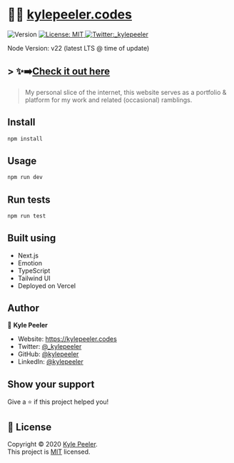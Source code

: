 # 👨‍💻 [kylepeeler.codes](https://kylepeeler.codes)

<!-- markdownlint-disable MD033 -->
<p>
  <img alt="Version" src="https://img.shields.io/badge/version-0.1-blue.svg?cacheSeconds=2592000" />
  <a href="https://opensource.org/licenses/MIT" target="_blank">
    <img alt="License: MIT" src="https://img.shields.io/badge/License-MIT-yellow.svg" />
  </a>
  <a href="https://twitter.com/_kylepeeler" target="_blank">
<img alt="Twitter:_kylepeeler" src="https://img.shields.io/twitter/follow/_kylepeeler.svg?style=social" />
  </a>
</p>

Node Version: v22 (latest LTS @ time of update)

## > ✨➡️[Check it out here](https://kylepeeler.codes)

> My personal slice of the internet, this website serves as a portfolio & platform for my work and related (occasional) ramblings.

## Install

```sh
npm install
```

## Usage

```sh
npm run dev
```

## Run tests

```sh
npm run test
```

## Built using

- Next.js
- Emotion
- TypeScript
- Tailwind UI
- Deployed on Vercel

## Author

👤 **Kyle Peeler**

- Website: <https://kylepeeler.codes>
- Twitter: [@\_kylepeeler](https://twitter.com/_kylepeeler)
- GitHub: [@kylepeeler](https://github.com/kylepeeler)
- LinkedIn: [@kylepeeler](https://linkedin.com/in/kylepeeler)

## Show your support

Give a ⭐️ if this project helped you!

## 📝 License

Copyright © 2020 [Kyle Peeler](https://github.com/kylepeeler).<br />
This project is [MIT](https://opensource.org/licenses/MIT) licensed.
